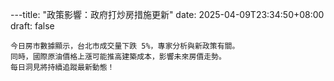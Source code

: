---title: "政策影響：政府打炒房措施更新"
        date: 2025-04-09T23:34:50+08:00
        draft: false
        
    今日房市數據顯示，台北市成交量下跌 5%，專家分析與新政策有關。
    同時，國際原油價格上漲可能推高建築成本，影響未來房價走勢。
    每日洞見將持續追蹤最新動態！
    
        